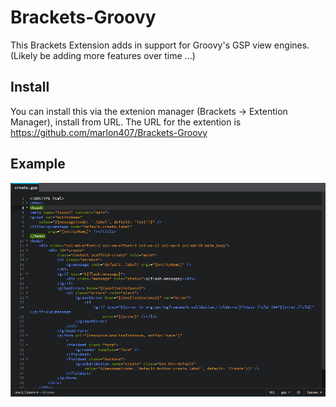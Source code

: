 Brackets-Groovy
=============

This Brackets Extension adds in support for Groovy's GSP view engines.
(Likely be adding more features over time ...)

Install
-------
You can install this via the extenion manager (Brackets -> Extention Manager), install from URL. The URL for the extention is https://github.com/marlon407/Brackets-Groovy


Example
-------
![screenshot.png](screenshot.png)

